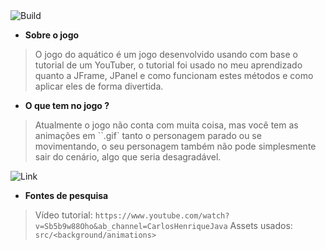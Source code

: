 <div display="flex">
  <img src="https://img.shields.io/badge/any_text-you_like-green" alt="Build"/>
</div>

- **Sobre o jogo**
> O jogo do aquático é um jogo desenvolvido usando com base o tutorial de um YouTuber,
> o tutorial foi usado no meu aprendizado quanto a JFrame, JPanel e como funcionam estes
> métodos e como aplicar eles de forma divertida.

- **O que tem no jogo ?**
> Atualmente o jogo não conta com muita coisa, mas você tem as animações em ``.gif`
> tanto o personagem parado ou se movimentando, o seu personagem também não pode
> simplesmente sair do cenário, algo que seria desagradável.

![Link](https://imgur.com/r58PQAh.png)

- **Fontes de pesquisa**
> Vídeo tutorial: ``https://www.youtube.com/watch?v=Sb5b9w88Oho&ab_channel=CarlosHenriqueJava``
> Assets usados: ``src/<background/animations>``
